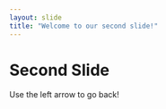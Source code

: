 ```yaml
---
layout: slide
title: "Welcome to our second slide!"
---
```

# Second Slide
Use the left arrow to go back!
